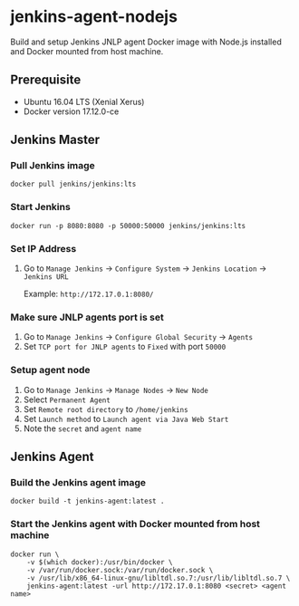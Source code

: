 # jenkins-agent-nodejs

Build and setup Jenkins JNLP agent Docker image with Node.js installed and Docker mounted from host machine.

## Prerequisite
- Ubuntu 16.04 LTS (Xenial Xerus)
- Docker version 17.12.0-ce

## Jenkins Master

### Pull Jenkins image
```
docker pull jenkins/jenkins:lts
```

### Start Jenkins
```
docker run -p 8080:8080 -p 50000:50000 jenkins/jenkins:lts
```

### Set IP Address

1. Go to `Manage Jenkins` -> `Configure System` -> `Jenkins Location` -> `Jenkins URL`

    Example: `http://172.17.0.1:8080/`

### Make sure JNLP agents port is set

1. Go to `Manage Jenkins` -> `Configure Global Security` -> `Agents`
2. Set `TCP port for JNLP agents` to `Fixed` with port `50000`

### Setup agent node

1. Go to `Manage Jenkins` -> `Manage Nodes` -> `New Node`
2. Select `Permanent Agent`
3. Set `Remote root directory` to `/home/jenkins`
4. Set `Launch method` to `Launch agent via Java Web Start`
5. Note the `secret` and `agent name`

## Jenkins Agent

### Build the Jenkins agent image
```
docker build -t jenkins-agent:latest .
```

### Start the Jenkins agent with Docker mounted from host machine
```
docker run \
    -v $(which docker):/usr/bin/docker \
    -v /var/run/docker.sock:/var/run/docker.sock \
    -v /usr/lib/x86_64-linux-gnu/libltdl.so.7:/usr/lib/libltdl.so.7 \
    jenkins-agent:latest -url http://172.17.0.1:8080 <secret> <agent name>
```
